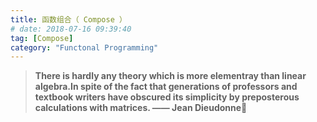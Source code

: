 ```yaml
---
title: 函数组合（ Compose ）
# date: 2018-07-16 09:39:40
tag: [Compose]
category: "Functonal Programming"
---
```

>**There is hardly any theory which is more elementray than linear algebra.In spite of the fact that generations of professors and textbook writers have obscured its simplicity by preposterous calculations with matrices. —— Jean Dieudonne**




